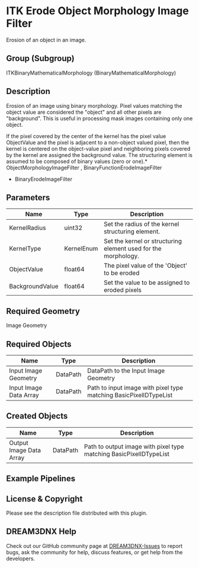# ITK Erode Object Morphology Image Filter

Erosion of an object in an image.

## Group (Subgroup)

ITKBinaryMathematicalMorphology (BinaryMathematicalMorphology)

## Description

Erosion of an image using binary morphology. Pixel values matching the object value are considered the "object" and all other pixels are "background". This is useful in processing mask images containing only one object.

If the pixel covered by the center of the kernel has the pixel value ObjectValue and the pixel is adjacent to a non-object valued pixel, then the kernel is centered on the object-value pixel and neighboring pixels covered by the kernel are assigned the background value. The structuring element is assumed to be composed of binary values (zero or one).* ObjectMorphologyImageFilter , BinaryFunctionErodeImageFilter

- BinaryErodeImageFilter

## Parameters

| Name | Type | Description |
|------------|------| --------------------------------- |
| KernelRadius | uint32 | Set the radius of the kernel structuring element. |
| KernelType | KernelEnum | Set the kernel or structuring element used for the morphology. |
| ObjectValue | float64 | The pixel value of the 'Object' to be eroded |
| BackgroundValue | float64 | Set the value to be assigned to eroded pixels |

## Required Geometry

Image Geometry

## Required Objects

| Name |Type | Description |
|-----|------|-------------|
| Input Image Geometry | DataPath | DataPath to the Input Image Geometry |
| Input Image Data Array | DataPath | Path to input image with pixel type matching BasicPixelIDTypeList |

## Created Objects

| Name |Type | Description |
|-----|------|-------------|
| Output Image Data Array | DataPath | Path to output image with pixel type matching BasicPixelIDTypeList |

## Example Pipelines

## License & Copyright

Please see the description file distributed with this plugin.

## DREAM3DNX Help

Check out our GitHub community page at [DREAM3DNX-Issues](https://github.com/BlueQuartzSoftware/DREAM3DNX-Issues) to report bugs, ask the community for help, discuss features, or get help from the developers.
